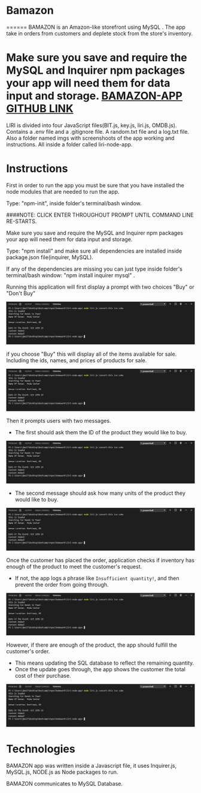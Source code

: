 # Bamazon
   ======
BAMAZON is an Amazon-like storefront using MySQL . The app take in orders from customers and deplete stock from the store's inventory. 

Make sure you save and require the MySQL and Inquirer npm packages your app will need them for data input and storage.
[BAMAZON-APP GITHUB LINK](https://github.com/jm27/Bamazon "BAMAZON's REPO Homepage")
======

LIRI is divided into four JavaScript files(BIT.js, key.js, liri.js, OMDB.js). Contains a .env file and a .gitignore file. A random.txt file and a log.txt file. Also a folder named imgs with screenshoots of the app working and instructions. All inside a folder called liri-node-app.

# Instructions

First in order to run the app you must be sure that you have installed the node modules that are needed to run the app.

Type: "npm-init", inside folder's terminal/bash window.

####NOTE: CLICK ENTER THROUGHOUT PROMPT UNTIL COMMAND LINE RE-STARTS.

Make sure you save and require the MySQL and Inquirer npm packages your app will need them for data input and storage.

Type: "npm install" and make sure all dependencies are installed inside package.json file(inquirer, MySQL).

If any of the dependencies are missing you can just type inside folder's terminal/bash window: "npm install inquirer mysql" . 

 Running this application will first display a prompt with two choices "Buy" or "Don't Buy"
 
 
![MAIN MENU](https://github.com/jm27/liri-node-app/blob/master/imgs/concert-this.png "4")

 
 if you choose "Buy" this will display  all of the items available for sale. Including the ids, names, and prices of products for sale.
 
![BUY](https://github.com/jm27/liri-node-app/blob/master/imgs/concert-this.png "4")

Then it prompts users with two messages.

   * The first should ask them the ID of the product they would like to buy.
   
![ID](https://github.com/jm27/liri-node-app/blob/master/imgs/concert-this.png "4")

   * The second message should ask how many units of the product they would like to buy.

![QUANTITY](https://github.com/jm27/liri-node-app/blob/master/imgs/concert-this.png "4")



Once the customer has placed the order, application checks if inventory has enough of the product to meet the customer's request.

   * If not, the app logs a phrase like `Insufficient quantity!`, and then prevent the order from going through.

   
![INSUFFICIENT](https://github.com/jm27/liri-node-app/blob/master/imgs/concert-this.png "4")


However, if there are enough of the product, the app should fulfill the customer's order.
   * This means updating the SQL database to reflect the remaining quantity.
   * Once the update goes through, the app shows the customer the total cost of their purchase.

![TOTAL](https://github.com/jm27/liri-node-app/blob/master/imgs/concert-this.png "4")


# Technologies

BAMAZON app was written inside a Javascript file, it uses Inquirer.js, MySQL.js, NODE.js as Node packages to run.

BAMAZON communicates to MySQL Database.

